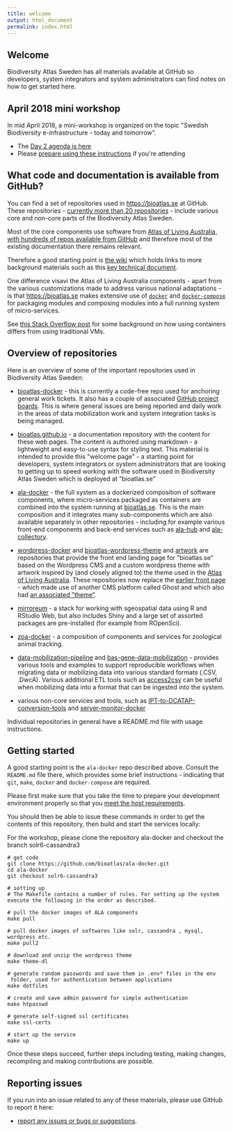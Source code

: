 ```yaml
---
title: welcome
output: html_document
permalink: index.html
---
```


## Welcome 

Biodiversity Atlas Sweden has all materials available at GitHub so developers, system integrators and system administrators can find notes on how to get started here.

## April 2018 mini workshop

In mid April 2018, a mini-workshop is organized on the topic "Swedish Biodiversity e-infrastructure - today and tomorrow".

- The [Day 2 agenda is here](/agenda)
- Please [prepare using these instructions](/requirements) if you're attending

## What code and documentation is available from GitHub?

You can find a set of repositories used in https://bioatlas.se at GitHub. These repositories - [currently more than 20 repositories](https://github.com/bioatlas) - include various core and non-core parts of the Biodiversity Atlas Sweden. 

Most of the core components use software from [Atlas of Living Australia, with hundreds of repos available from GitHub](https://github.com/AtlasOfLivingAustralia) and therefore most of the existing documentation there remains relevant. 

Therefore a good starting point is [the wiki](https://github.com/AtlasOfLivingAustralia/documentation/wiki) which holds links to more background materials such as this [key technical document](https://www.gbif.org/document/82847/ala-key-technical-documentation-english).

One difference visavi the Atlas of Living Australia components - apart from the various customizations made to address various national adaptations - is that https://bioatlas.se makes extensive use of [`docker`](https://www.docker.com/community-edition) and [`docker-compose`](https://docs.docker.com/compose/overview/) for packaging modules and composing modules into a full running system of micro-services. 

See [this Stack Overflow post](https://stackoverflow.com/questions/16047306/how-is-docker-different-from-a-normal-virtual-machine) for some background on how using containers differs from using traditional VMs.

## Overview of repositories

Here is an overview of some of the important repositories used in Biodiversity Atlas Sweden:

- [bioatlas-docker](https://github.com/bioatlas/ala-docker) - this is currently a code-free repo used for anchoring general work tickets. It also has a couple of associated [GitHub project boards](https://help.github.com/articles/tracking-the-progress-of-your-work-with-project-boards/). This is where general issues are being reported and daily work in the areas of data mobilization work and system integration tasks is being managed.

- [bioatlas.github.io](https://github.com/bioatlas/bioatlas.github.io) - a documentation repository with the content for these web pages. The content is authored using markdown - a lightweight and easy-to-use syntax for styling text. This material is intended to provide this "welcome page" - a starting point for developers, system integrators or system administrators that are looking to getting up to speed working with the software used in Biodiversity Atlas Sweden which is deployed at "bioatlas.se"

- [ala-docker](https://github.com/bioatlas/ala-docker) - the full system as a dockerized composition of software components, where micro-services packaged as containers are combined into the system running at [bioatlas.se](https://bioatlas.se). This is the main composition and it integrates many sub-components which are also available separately in other repositories - including for example various front-end components and back-end services such as [ala-hub](https://github.com/bioatlas/ala-hub) and [ala-collectory](https://github.com/bioatlas/ala-collectory).

- [wordpress-docker](https://github.com/bioatlas/wordpress-docker) and [bioatlas-wordpress-theme](https://github.com/bioatlas/bioatlas-wordpress-theme) and [artwork](https://github.com/bioatlas/artwork) are repositories that provide the front end landing page for "bioatlas.se" based on the Wordpress CMS and a custom wordpress theme with artwork inspired by (and closely aligned to) the theme used in the [Atlas of Living Australia](https://www.ala.org.au/). These repositories now replace the [earlier front page](https://github.com/bioatlas/ghost-docker) - which made use of another CMS platform called Ghost and which also had [an associated "theme"](https://github.com/bioatlas/gbifse-ghost).

- [mirroreum](https://github.com/bioatlas/mirroreum) - a stack for working with sgeospatial data using R and RStudio Web, but also includes Shiny and a large set of assorted packages are pre-installed (for example from ROpenSci).

- [zoa-docker](https://github.com/bioatlas/zoa-docker) - a composition of components and services for zoological animal tracking.

- [data-mobilization-pipeline](https://github.com/bioatlas/data-mobilization-pipeline) and [bas-gene-data-mobilization](https://github.com/bioatlas/bas-gene-data-mobilization) - provides various tools and examples to support reproducible workflows when migrating data or mobilizing data into various standard formats (.CSV, .DwcA). Various additional ETL tools such as [access2csv](https://github.com/bioatlas/access2csv-docker) can be useful when mobilizing data into a format that can be ingested into the system.

- various non-core services and tools, such as [IPT-to-DCATAP-conversion-tools](https://github.com/bioatlas/dcatap-swe-docker) and [server-monitor-docker](https://github.com/bioatlas/server-monitor-docker)

Individual repositories in general have a README.md file with usage instructions.

## Getting started

A good starting point is the `ala-docker` repo described above. Consult the `README.md` file there, which provides some brief instructions - indicating that `git`, `make`, `docker` and `docker-compose` are required. 

Please first make sure that you take the time to prepare your development environment properly so that you [meet the host requirements](/requirements).

You should then be able to issue these commands in order to get the contents of this repository, then build and start the services locally:

For the workshop, please clone the repository ala-docker and checkout the branch solr6-cassandra3
    
    # get code
    git clone https://github.com/bioatlas/ala-docker.git
    cd ala-docker
    git checkout solr6-cassandra3

    # setting up
    # The Makefile contains a number of rules. For setting up the system execute the following in the order as described.

    # pull the docker images of ALA components
    make pull

    # pull docker images of softwares like solr, cassandra , mysql, wordpress etc.
    make pull2

    # download and unzip the wordpress theme
    make theme-dl

    # generate random passwords and save them in .env* files in the env
     folder, used for authentication between applications
    make dotfiles

    # create and save admin password for simple authentication
    make htpasswd

    # generate self-signed ssl certificates
    make ssl-certs

    # start up the service
    make up

Once these steps succeed, further steps including testing, making changes, recompiling and making contributions are possible.

## Reporting issues

If you run into an issue related to any of these materials, please use GitHub to report it here:

* [report any issues or bugs or suggestions](https://github.com/bioatlas/ala-docker/issues).


